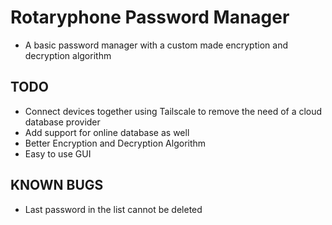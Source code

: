 # Rotaryphone Password Manager

* A basic password manager with a custom made encryption and decryption algorithm

## TODO
* Connect devices together using Tailscale to remove the need of a cloud database provider
* Add support for online database as well
* Better Encryption and Decryption Algorithm
* Easy to use GUI


## KNOWN BUGS
* Last password in the list cannot be deleted
